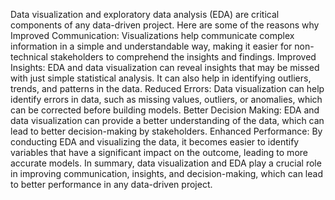 Data visualization and exploratory data analysis (EDA) are critical components of any data-driven project. Here are some of the reasons why
Improved Communication: Visualizations help communicate complex information in a simple and understandable way, making it easier for non-technical stakeholders to comprehend the insights and findings.
Improved Insights: EDA and data visualization can reveal insights that may be missed with just simple statistical analysis. It can also help in identifying outliers, trends, and patterns in the data.
Reduced Errors: Data visualization can help identify errors in data, such as missing values, outliers, or anomalies, which can be corrected before building models.
Better Decision Making: EDA and data visualization can provide a better understanding of the data, which can lead to better decision-making by stakeholders.
Enhanced Performance: By conducting EDA and visualizing the data, it becomes easier to identify variables that have a significant impact on the outcome, leading to more accurate models.
In summary, data visualization and EDA play a crucial role in improving communication, insights, and decision-making, which can lead to better performance in any data-driven project.
